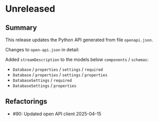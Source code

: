 # Unreleased

## Summary

This release updates the Python API generated from file `openapi.json`.

Changes to `open-api.json` in detail:

Added `streamDescription` to the models below `components` / `schemas`:

* `Database` / `properties` / `settings` / `required`
* `Database` / `properties` / `settings` / `properties`
* `DatabaseSettings` / `required`
* `DatabaseSettings` / `properties`

## Refactorings

* #90: Updated open API client 2025-04-15
